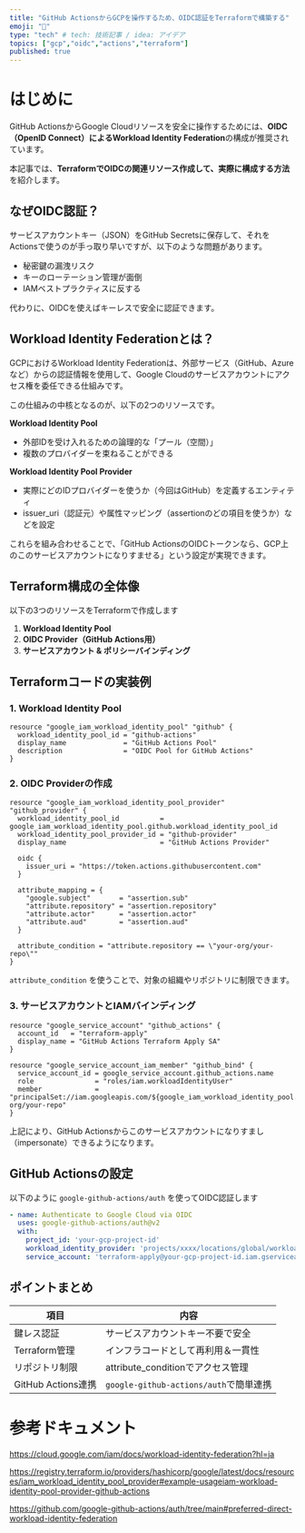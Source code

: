 ```yaml
---
title: "GitHub ActionsからGCPを操作するため、OIDC認証をTerraformで構築する"
emoji: "🌟"
type: "tech" # tech: 技術記事 / idea: アイデア
topics: ["gcp","oidc","actions","terraform"]
published: true
---
```



# はじめに

GitHub ActionsからGoogle Cloudリソースを安全に操作するためには、**OIDC（OpenID Connect）によるWorkload Identity Federation**の構成が推奨されています。

本記事では、**TerraformでOIDCの関連リソース作成して、実際に構成する方法**を紹介します。


## なぜOIDC認証？

サービスアカウントキー（JSON）をGitHub Secretsに保存して、それをActionsで使うのが手っ取り早いですが、以下のような問題があります。

* 秘密鍵の漏洩リスク
* キーのローテーション管理が面倒
* IAMベストプラクティスに反する

代わりに、OIDCを使えばキーレスで安全に認証できます。


## Workload Identity Federationとは？

GCPにおけるWorkload Identity Federationは、外部サービス（GitHub、Azureなど）からの認証情報を使用して、Google Cloudのサービスアカウントにアクセス権を委任できる仕組みです。

この仕組みの中核となるのが、以下の2つのリソースです。

**Workload Identity Pool**

- 外部IDを受け入れるための論理的な「プール（空間）」
- 複数のプロバイダーを束ねることができる

**Workload Identity Pool Provider**

- 実際にどのIDプロバイダーを使うか（今回はGitHub）を定義するエンティティ
- issuer_uri（認証元）や属性マッピング（assertionのどの項目を使うか）などを設定

これらを組み合わせることで、「GitHub ActionsのOIDCトークンなら、GCP上のこのサービスアカウントになりすませる」という設定が実現できます。

## Terraform構成の全体像

以下の3つのリソースをTerraformで作成します

1. **Workload Identity Pool**
2. **OIDC Provider（GitHub Actions用）**
3. **サービスアカウント & ポリシーバインディング**


## Terraformコードの実装例

### 1. Workload Identity Pool

```hcl
resource "google_iam_workload_identity_pool" "github" {
  workload_identity_pool_id = "github-actions"
  display_name              = "GitHub Actions Pool"
  description               = "OIDC Pool for GitHub Actions"
}
```

### 2. OIDC Providerの作成

```hcl
resource "google_iam_workload_identity_pool_provider" "github_provider" {
  workload_identity_pool_id          = google_iam_workload_identity_pool.github.workload_identity_pool_id
  workload_identity_pool_provider_id = "github-provider"
  display_name                       = "GitHub Actions Provider"

  oidc {
    issuer_uri = "https://token.actions.githubusercontent.com"
  }

  attribute_mapping = {
    "google.subject"       = "assertion.sub"
    "attribute.repository" = "assertion.repository"
    "attribute.actor"      = "assertion.actor"
    "attribute.aud"        = "assertion.aud"
  }

  attribute_condition = "attribute.repository == \"your-org/your-repo\""
}
```

`attribute_condition` を使うことで、対象の組織やリポジトリに制限できます。



### 3. サービスアカウントとIAMバインディング

```hcl
resource "google_service_account" "github_actions" {
  account_id   = "terraform-apply"
  display_name = "GitHub Actions Terraform Apply SA"
}

resource "google_service_account_iam_member" "github_bind" {
  service_account_id = google_service_account.github_actions.name
  role               = "roles/iam.workloadIdentityUser"
  member             = "principalSet://iam.googleapis.com/${google_iam_workload_identity_pool.github.name}/attribute.repository/your-org/your-repo"
}
```

上記により、GitHub Actionsからこのサービスアカウントになりすまし（impersonate）できるようになります。



## GitHub Actionsの設定

以下のように `google-github-actions/auth` を使ってOIDC認証します

```yaml
- name: Authenticate to Google Cloud via OIDC
  uses: google-github-actions/auth@v2
  with:
    project_id: 'your-gcp-project-id'
    workload_identity_provider: 'projects/xxxx/locations/global/workloadIdentityPools/github-actions/providers/github-provider'
    service_account: 'terraform-apply@your-gcp-project-id.iam.gserviceaccount.com'
```



## ポイントまとめ

| 項目               | 内容                                |
| - | -  |
| 鍵レス認証            | サービスアカウントキー不要で安全      |
| Terraform管理      | インフラコードとして再利用＆一貫性             |
| リポジトリ制限          | attribute_conditionでアクセス管理       |
| GitHub Actions連携 | `google-github-actions/auth`で簡単連携 |




# 参考ドキュメント

https://cloud.google.com/iam/docs/workload-identity-federation?hl=ja

https://registry.terraform.io/providers/hashicorp/google/latest/docs/resources/iam_workload_identity_pool_provider#example-usageiam-workload-identity-pool-provider-github-actions

https://github.com/google-github-actions/auth/tree/main#preferred-direct-workload-identity-federation